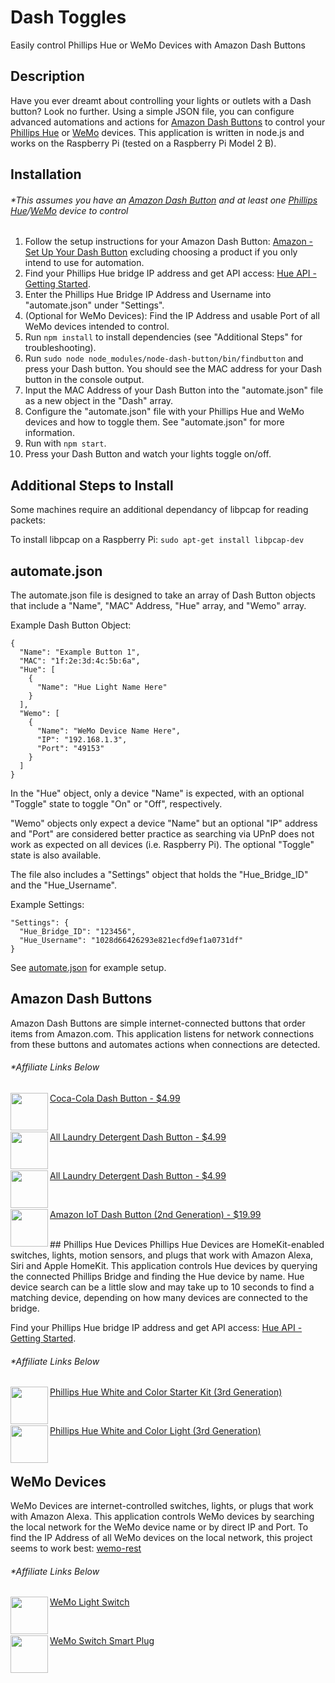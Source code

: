 # Dash Toggles
Easily control Phillips Hue or WeMo Devices with Amazon Dash Buttons

## Description
Have you ever dreamt about controlling your lights or outlets with a Dash button?  Look no further.  Using a simple JSON file, you can configure advanced automations and actions for [Amazon Dash Buttons](#Amazon-Dash-Buttons) to control your [Phillips Hue](#Phillips-Hue-Devices) or [WeMo](#WeMo-Devices) devices.  This application is written in node.js and works on the Raspberry Pi (tested on a Raspberry Pi Model 2 B).

## Installation
###### *This assumes you have an [Amazon Dash Button](#Amazon-Dash-Buttons) and at least one [Phillips Hue](#Phillips-Hue-Devices)/[WeMo](#WeMo-Devices) device to control
1. Follow the setup instructions for your Amazon Dash Button: [Amazon - Set Up Your Dash Button](https://www.amazon.com/gp/help/customer/display.html?nodeId=201746340) excluding choosing a product if you only intend to use for automation.
2. Find your Phillips Hue bridge IP address and get API access: [Hue API - Getting Started](http://www.developers.meethue.com/documentation/getting-started).
3. Enter the Phillips Hue Bridge IP Address and Username into "automate.json" under "Settings".
4. (Optional for WeMo Devices): Find the IP Address and usable Port of all WeMo devices intended to control.
5. Run ```npm install``` to install dependencies (see "Additional Steps" for troubleshooting).
6. Run ```sudo node node_modules/node-dash-button/bin/findbutton``` and press your Dash button. You should see the MAC address for your Dash button in the console output.
7. Input the MAC Address of your Dash Button into the "automate.json" file as a new object in the "Dash" array.
8. Configure the "automate.json" file with your Phillips Hue and WeMo devices and how to toggle them.  See "automate.json" for more information.
9. Run with ```npm start```.
10. Press your Dash Button and watch your lights toggle on/off.

## Additional Steps to Install
Some machines require an additional dependancy of libpcap for reading packets:

To install libpcap on a Raspberry Pi:  ```sudo apt-get install libpcap-dev```

## automate.json
The automate.json file is designed to take an array of Dash Button objects that include a "Name", "MAC" Address, "Hue" array, and "Wemo" array.  

Example Dash Button Object:

```
{
  "Name": "Example Button 1",
  "MAC": "1f:2e:3d:4c:5b:6a",
  "Hue": [
    {
      "Name": "Hue Light Name Here"
    }
  ],
  "Wemo": [
    {
      "Name": "WeMo Device Name Here",
      "IP": "192.168.1.3",
      "Port": "49153"
    }
  ]
}
```

In the "Hue" object, only a device "Name" is expected, with an optional "Toggle" state to toggle "On" or "Off", respectively.  

"Wemo" objects only expect a device "Name" but an optional "IP" address and "Port" are considered better practice as searching via UPnP does not work as expected on all devices (i.e. Raspberry Pi).  The optional "Toggle" state is also available.

The file also includes a "Settings" object that holds the "Hue\_Bridge\_ID" and the "Hue_Username".  

Example Settings:

```
"Settings": {
  "Hue_Bridge_ID": "123456",
  "Hue_Username": "1028d66426293e821ecfd9ef1a0731df"
}
```

See [automate.json](automate.json) for example setup.
    
## Amazon Dash Buttons
Amazon Dash Buttons are simple internet-connected buttons that order items from Amazon.com.  This application listens for network connections from these buttons and automates actions when connections are detected.

###### *Affiliate Links Below

<a href="https://www.amazon.com/gp/product/B01C3JBG5I/ref=as_li_tl?ie=UTF8&tag=shmoopi0f-20&camp=1789&creative=9325&linkCode=as2&creativeASIN=B01C3JBG5I&linkId=9343193df1c0439464319e6a5c270f7c"><img src="https://ws-na.amazon-adsystem.com/widgets/q?_encoding=UTF8&MarketPlace=US&ASIN=B01C3JBG5I&ServiceVersion=20070822&ID=AsinImage&WS=1&Format=_SL250_&tag=shmoopi0f-20" align="left" height="60" width="60" ></a>[Coca-Cola Dash Button - $4.99](https://www.amazon.com/gp/product/B01C3JBG5I/ref=as_li_tl?ie=UTF8&tag=shmoopi0f-20&camp=1789&creative=9325&linkCode=as2&creativeASIN=B01C3JBG5I&linkId=9343193df1c0439464319e6a5c270f7c)

<br /> 

<a href="https://www.amazon.com/gp/product/B01F6ETRNA/ref=as_li_tl?ie=UTF8&tag=shmoopi0f-20&camp=1789&creative=9325&linkCode=as2&creativeASIN=B01F6ETRNA&linkId=ac68f155c394b1e40a926cc64ce39caf"><img src="https://ws-na.amazon-adsystem.com/widgets/q?_encoding=UTF8&MarketPlace=US&ASIN=B01F6ETRNA&ServiceVersion=20070822&ID=AsinImage&WS=1&Format=_SL250_&tag=shmoopi0f-20" align="left" height="60" width="60" ></a>[All Laundry Detergent Dash Button - $4.99](https://www.amazon.com/gp/product/B01F6ETRNA/ref=as_li_tl?ie=UTF8&tag=shmoopi0f-20&camp=1789&creative=9325&linkCode=as2&creativeASIN=B01F6ETRNA&linkId=ac68f155c394b1e40a926cc64ce39caf)

<br /> 

<a href="https://www.amazon.com/gp/product/B01C3JARHQ/ref=as_li_tl?ie=UTF8&tag=shmoopi0f-20&camp=1789&creative=9325&linkCode=as2&creativeASIN=B01C3JARHQ&linkId=587b79a71c483d1f0666c353bf429a30"><img src="https://ws-na.amazon-adsystem.com/widgets/q?_encoding=UTF8&MarketPlace=US&ASIN=B01C3JARHQ&ServiceVersion=20070822&ID=AsinImage&WS=1&Format=_SL250_&tag=shmoopi0f-20" align="left" height="60" width="60" ></a>[All Laundry Detergent Dash Button - $4.99](https://www.amazon.com/gp/product/B01C3JARHQ/ref=as_li_tl?ie=UTF8&tag=shmoopi0f-20&camp=1789&creative=9325&linkCode=as2&creativeASIN=B01C3JARHQ&linkId=587b79a71c483d1f0666c353bf429a30)

<br /> 

<a href="https://www.amazon.com/gp/product/B01KW6YCIM/ref=as_li_tl?ie=UTF8&camp=1789&creative=9325&creativeASIN=B01KW6YCIM&linkCode=as2&tag=shmoopi0f-20&linkId=4c0e57966917e8400e556e9065d19e1e"><img src="https://ws-na.amazon-adsystem.com/widgets/q?_encoding=UTF8&MarketPlace=US&ASIN=B01KW6YCIM&ServiceVersion=20070822&ID=AsinImage&WS=1&Format=_SL250_&tag=shmoopi0f-20" align="left" height="60" width="60" ></a>[Amazon IoT Dash Button (2nd Generation) - $19.99](https://www.amazon.com/gp/product/B01KW6YCIM/ref=as_li_tl?ie=UTF8&camp=1789&creative=9325&creativeASIN=B01KW6YCIM&linkCode=as2&tag=shmoopi0f-20&linkId=4c0e57966917e8400e556e9065d19e1e)

 <br /> 
## Phillips Hue Devices
Phillips Hue Devices are HomeKit-enabled switches, lights, motion sensors, and plugs that work with Amazon Alexa, Siri and Apple HomeKit.  This application controls Hue devices by querying the connected Phillips Bridge and finding the Hue device by name.  Hue device search can be a little slow and may take up to 10 seconds to find a matching device, depending on how many devices are connected to the bridge.

Find your Phillips Hue bridge IP address and get API access: [Hue API - Getting Started](http://www.developers.meethue.com/documentation/getting-started).

###### *Affiliate Links Below
 <a href="https://www.amazon.com/gp/product/B01KJYSO68/ref=as_li_tl?ie=UTF8&tag=shmoopi0f-20&camp=1789&creative=9325&linkCode=as2&creativeASIN=B01KJYSO68&linkId=6515c7871551191cac28cf52205b35ae"><img src="https://ws-na.amazon-adsystem.com/widgets/q?_encoding=UTF8&MarketPlace=US&ASIN=B01KJYSO68&ServiceVersion=20070822&ID=AsinImage&WS=1&Format=_SL250_&tag=shmoopi0f-20" align="left" height="60" width="60" ></a>[Phillips Hue White and Color Starter Kit (3rd Generation)](https://www.amazon.com/gp/product/B01KJYSO68/ref=as_li_tl?ie=UTF8&tag=shmoopi0f-20&camp=1789&creative=9325&linkCode=as2&creativeASIN=B01KJYSO68&linkId=6515c7871551191cac28cf52205b35ae)

<br /> 

<a href="https://www.amazon.com/gp/product/B01KJYSOHM/ref=as_li_tl?ie=UTF8&tag=shmoopi0f-20&camp=1789&creative=9325&linkCode=as2&creativeASIN=B01KJYSOHM&linkId=23d7ff81219633c2b0883934cc9794b9"><img src="https://ws-na.amazon-adsystem.com/widgets/q?_encoding=UTF8&MarketPlace=US&ASIN=B01KJYSOHM&ServiceVersion=20070822&ID=AsinImage&WS=1&Format=_SL250_&tag=shmoopi0f-20" align="left" height="60" width="60" ></a>[Phillips Hue White and Color Light (3rd Generation)](https://www.amazon.com/gp/product/B01KJYSOHM/ref=as_li_tl?ie=UTF8&tag=shmoopi0f-20&camp=1789&creative=9325&linkCode=as2&creativeASIN=B01KJYSOHM&linkId=23d7ff81219633c2b0883934cc9794b9)

 <br /> 

## WeMo Devices
WeMo Devices are internet-controlled switches, lights, or plugs that work with Amazon Alexa.  This application controls WeMo devices by searching the local network for the WeMo device name or by direct IP and Port.  To find the IP Address of all WeMo devices on the local network, this project seems to work best: [wemo-rest](https://github.com/absentmindedcoder/wemo-rest) 

###### *Affiliate Links Below
<a href="https://www.amazon.com/gp/product/B00DGEGJ02/ref=as_li_tl?ie=UTF8&tag=shmoopi0f-20&camp=1789&creative=9325&linkCode=as2&creativeASIN=B00DGEGJ02&linkId=2b01e324bccfe13b13ef3edb1f89fa37"><img src="https://ws-na.amazon-adsystem.com/widgets/q?_encoding=UTF8&MarketPlace=US&ASIN=B00DGEGJ02&ServiceVersion=20070822&ID=AsinImage&WS=1&Format=_SL250_&tag=shmoopi0f-20" align="left" height="60" width="60" ></a>[WeMo Light Switch](https://www.amazon.com/gp/product/B00DGEGJ02/ref=as_li_tl?ie=UTF8&tag=shmoopi0f-20&camp=1789&creative=9325&linkCode=as2&creativeASIN=B00DGEGJ02&linkId=2b01e324bccfe13b13ef3edb1f89fa37)

 <br /> 
 
 <a href="https://www.amazon.com/gp/product/B00BB2MMNE/ref=as_li_tl?ie=UTF8&tag=shmoopi0f-20&camp=1789&creative=9325&linkCode=as2&creativeASIN=B00BB2MMNE&linkId=e87170d85ef58d75d19070abec2f1881"><img src="https://ws-na.amazon-adsystem.com/widgets/q?_encoding=UTF8&MarketPlace=US&ASIN=B00BB2MMNE&ServiceVersion=20070822&ID=AsinImage&WS=1&Format=_SL250_&tag=shmoopi0f-20" align="left" height="60" width="60" ></a>[WeMo Switch Smart Plug](https://www.amazon.com/gp/product/B00BB2MMNE/ref=as_li_tl?ie=UTF8&tag=shmoopi0f-20&camp=1789&creative=9325&linkCode=as2&creativeASIN=B00BB2MMNE&linkId=e87170d85ef58d75d19070abec2f1881)

 <br /> 


